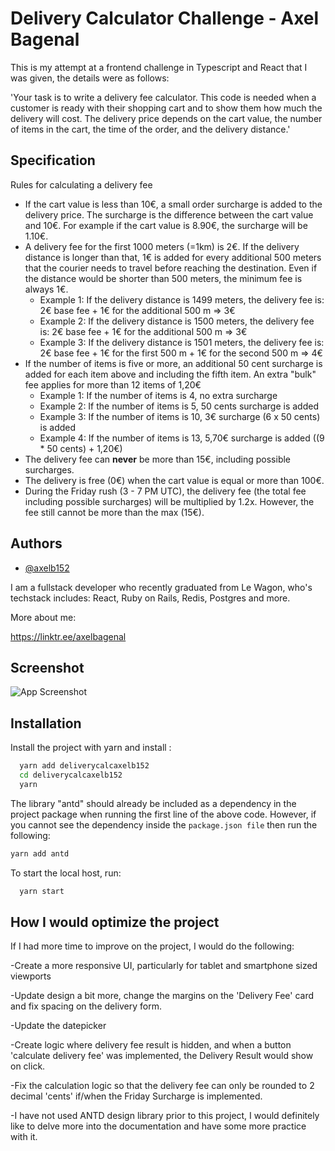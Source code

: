 
# Delivery Calculator Challenge - Axel Bagenal 

This is my attempt at a frontend challenge in Typescript and React that I was given, the details were as follows:

'Your task is to write a delivery fee calculator. This code is needed when a customer is ready with their shopping cart and to show them how much the delivery will cost. The delivery price depends on the cart value, the number of items in the cart, the time of the order, and the delivery distance.'

## Specification

Rules for calculating a delivery fee
* If the cart value is less than 10€, a small order surcharge is added to the delivery price. The surcharge is the difference between the cart value and 10€. For example if the cart value is 8.90€, the surcharge will be 1.10€.
* A delivery fee for the first 1000 meters (=1km) is 2€. If the delivery distance is longer than that, 1€ is added for every additional 500 meters that the courier needs to travel before reaching the destination. Even if the distance would be shorter than 500 meters, the minimum fee is always 1€.
  * Example 1: If the delivery distance is 1499 meters, the delivery fee is: 2€ base fee + 1€ for the additional 500 m => 3€
  * Example 2: If the delivery distance is 1500 meters, the delivery fee is: 2€ base fee + 1€ for the additional 500 m => 3€
  * Example 3: If the delivery distance is 1501 meters, the delivery fee is: 2€ base fee + 1€ for the first 500 m + 1€ for the second 500 m => 4€
* If the number of items is five or more, an additional 50 cent surcharge is added for each item above and including the fifth item. An extra "bulk" fee applies for more than 12 items of 1,20€
  * Example 1: If the number of items is 4, no extra surcharge
  * Example 2: If the number of items is 5, 50 cents surcharge is added
  * Example 3: If the number of items is 10, 3€ surcharge (6 x 50 cents) is added
  * Example 4: If the number of items is 13, 5,70€ surcharge is added ((9 * 50 cents) + 1,20€)
* The delivery fee can __never__ be more than 15€, including possible surcharges.
* The delivery is free (0€) when the cart value is equal or more than 100€. 
* During the Friday rush (3 - 7 PM UTC), the delivery fee (the total fee including possible surcharges) will be multiplied by 1.2x. However, the fee still cannot be more than the max (15€).

## Authors

- [@axelb152](https://github.com/axelb152)

I am a fullstack developer who recently graduated from Le Wagon, who's techstack includes: React, Ruby on Rails, Redis, Postgres and more. 

More about me:

https://linktr.ee/axelbagenal

## Screenshot

![App Screenshot](https://drive.google.com/uc?export=view&id=1mbhd1OkwuMzZcWpCubEfiKANz_Gy6ym7)


## Installation

Install the project with yarn and install :

```bash
  yarn add deliverycalcaxelb152
  cd deliverycalcaxelb152
  yarn 
```
    
The library "antd" should already be included as a dependency in the project package when running the first line of the above code. However, if you cannot see the dependency inside the ```package.json file``` then run the following:

```bash
yarn add antd
```

To start the local host, run:

```bash
  yarn start
  ```
## How I would optimize the project

If I had more time to improve on the project, I would do the following:

-Create a more responsive UI, particularly for tablet and smartphone sized viewports

-Update design a bit more, change the margins on the 'Delivery Fee' card and fix spacing on the delivery form. 

-Update the datepicker

-Create logic where delivery fee result is hidden, and when a button 'calculate delivery fee' was implemented, the Delivery Result would show on click. 

-Fix the calculation logic so that the delivery fee can only be rounded to 2 decimal 'cents' if/when the Friday Surcharge is implemented. 

-I have not used ANTD design library prior to this project, I would definitely like to delve more into the documentation and have some more practice with it. 


